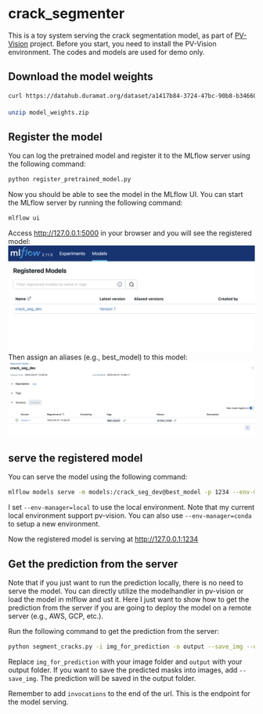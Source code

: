 # crack_segmenter
This is a toy system serving the crack segmentation model, as part of [PV-Vision](https://github.com/hackingmaterials/pv-vision) project. Before you start, you need to install the PV-Vision environment.
The codes and models are used for demo only.

## Download the model weights

```bash
curl https://datahub.duramat.org/dataset/a1417b84-3724-47bc-90b8-b34660e462bb/resource/45da3b55-fa96-471d-a231-07b98ec5dd8e/download/crack_segmentation.zip --output model_weights.zip

unzip model_weights.zip
```

## Register the model

You can log the pretrained model and register it to the MLflow server using the following command:
```python
python register_pretrained_model.py
```

Now you should be able to see the model in the MLflow UI. You can start the MLflow server by running the following command:
```bash
mlflow ui
```
Access http://127.0.0.1:5000 in your browser and you will see the registered model:
![alt text](<CleanShot 2024-03-07 at 12.56.17@2x.png>)
Then assign an aliases (e.g., best_model) to this model:
![alt text](<CleanShot 2024-03-07 at 12.58.15@2x.png>)

## serve the registered model

You can serve the model using the following command:
```bash
mlflow models serve -m models:/crack_seg_dev@best_model -p 1234 --env-manager=local
```
I set `--env-manager=local` to use the local environment. Note that my current local environment support pv-vision. You can also use `--env-manager=conda` to setup a new environment.

Now the registered model is serving at http://127.0.0.1:1234

## Get the prediction from the server 

Note that if you just want to run the prediction locally, there is no need to serve the model. You can directly utilize the modelhandler in pv-vision or load the model in mlflow and ust it. Here I just want to show how to get the prediction from the server if you are going to deploy the model on a remote server (e.g., AWS, GCP, etc.).

Run the following command to get the prediction from the server:
```bash
python segment_cracks.py -i img_for_prediction -o output --save_img --url http://127.0.0.1:1234/invocations
```
Replace `img_for_prediction` with your image folder and `output` with your output folder. If you want to save the predicted masks into images, add `--save_img`. The prediction will be saved in the output folder.

Remember to add `invocations` to the end of the url. This is the endpoint for the model serving.

